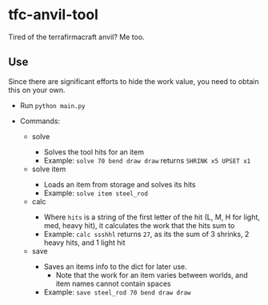 # tfc-anvil-tool
Tired of the terrafirmacraft anvil? Me too.

## Use
Since there are significant efforts to hide the work value, you need to obtain this on your own. 

* Run `python main.py`

* Commands:
    * solve <int work> <string Last_hit...>
        * Solves the tool hits for an item
        * Example: `solve 70 bend draw draw` returns `SHRINK x5 UPSET x1`
    * solve item <string name>
        * Loads an item from storage and solves its hits
        * Example: `solve item steel_rod`
    * calc <String hits>
        * Where `hits` is a string of the first letter of the hit (L, M, H for light, med, heavy hit), it calculates the work that the hits sum to
        * Example: `calc ssshhl` returns `27`, as its the sum of 3 shrinks, 2 heavy hits, and 1 light hit
    * save <string name> <int work> <string last_hit...>
        * Saves an items info to the dict for later use.
            * Note that the work for an item varies between worlds, and item names cannot contain spaces
        * Example: `save steel_rod 70 bend draw draw`